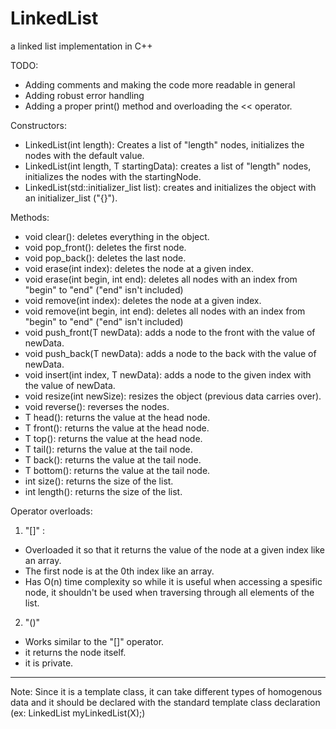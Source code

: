 # LinkedList
a linked list implementation in C++

TODO:
- Adding comments and making the code more readable in general
- Adding robust error handling 
- Adding a proper print() method and overloading the << operator.

Constructors:
- LinkedList(int length): Creates a list of "length" nodes, initializes the nodes with the default value.
- LinkedList(int length, T startingData): creates a list of "length" nodes, initializes the nodes with the startingNode.
- LinkedList(std::initializer_list<T> list): creates and initializes the object with an initializer_list ("{}"). 

Methods:
- void clear(): deletes everything in the object.
- void pop_front(): deletes the first node.
- void pop_back(): deletes the last node.
- void erase(int index): deletes the node at a given index.
- void erase(int begin, int end): deletes all nodes with an index from "begin" to "end" ("end" isn't included)
- void remove(int index): deletes the node at a given index.
- void remove(int begin, int end): deletes all nodes with an index from "begin" to "end" ("end" isn't included)
- void push_front(T newData): adds a node to the front with the value of newData.
- void push_back(T newData): adds a node to the back with the value of newData.
- void insert(int index, T newData): adds a node to the given index with the value of newData.
- void resize(int newSize): resizes the object (previous data carries over).
- void reverse(): reverses the nodes.
- T head(): returns the value at the head node.
- T front(): returns the value at the head node.
- T top(): returns the value at the head node.
- T tail(): returns the value at the tail node.
- T back(): returns the value at the tail node.
- T bottom(): returns the value at the tail node.
- int size(): returns the size of the list.
- int length(): returns the size of the list.


Operator overloads:

1) "[]" :
- Overloaded it so that it returns the value of the node at a given index like an array.
- The first node is at the 0th index like an array.
- Has O(n) time complexity so while it is useful when accessing a spesific node, it shouldn't be used when traversing through all elements of the list.

2) "()"
- Works similar to the "[]" operator.
- it returns the node itself.
- it is private.

--------------------------------------------------------------------------------------------------------------------------------------------------------------------
Note: Since it is a template class, it can take different types of homogenous data and it should be declared with the standard template class declaration 
(ex: LinkedList<int> myLinkedList(X);)
  

